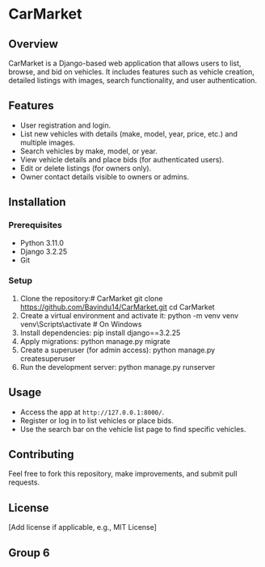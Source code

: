 # CarMarket

## Overview
CarMarket is a Django-based web application that allows users to list, browse, and bid on vehicles. It includes features such as vehicle creation, detailed listings with images, search functionality, and user authentication.

## Features
- User registration and login.
- List new vehicles with details (make, model, year, price, etc.) and multiple images.
- Search vehicles by make, model, or year.
- View vehicle details and place bids (for authenticated users).
- Edit or delete listings (for owners only).
- Owner contact details visible to owners or admins.

## Installation

### Prerequisites
- Python 3.11.0
- Django 3.2.25
- Git

### Setup
1. Clone the repository:# CarMarket
   git clone https://github.com/Bavindu14/CarMarket.git
   cd CarMarket
2. Create a virtual environment and activate it:
    python -m venv venv
    venv\Scripts\activate  # On Windows
3. Install dependencies:
   pip install django==3.2.25
4. Apply migrations:
   python manage.py migrate
5. Create a superuser (for admin access):
   python manage.py createsuperuser
6. Run the development server:
   python manage.py runserver
   
## Usage
- Access the app at `http://127.0.0.1:8000/`.
- Register or log in to list vehicles or place bids.
- Use the search bar on the vehicle list page to find specific vehicles.

## Contributing
Feel free to fork this repository, make improvements, and submit pull requests.

## License
[Add license if applicable, e.g., MIT License]

## Group 6


